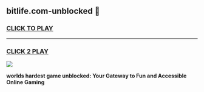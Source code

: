 
## bitlife.com-unblocked 👋
<h3>
<a href="https://premium.freeplayer.one?title=bitlife.com-unblocked&ref=14F">CLICK TO PLAY</a></h3>
<hr>

<h3>
<a href="https://premium.freeplayer.one?title=bitlife.com-unblocked&ref=14F">CLICK 2 PLAY</a>
  
</h3>

<a href="https://premium.freeplayer.one?title=bitlife.com-unblocked&ref=12F/"><img src="https://clearcache.store/games.png"></a>


**worlds hardest game unblocked: Your Gateway to Fun and Accessible Online Gaming**
